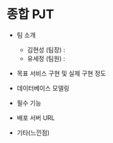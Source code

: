 # 종합 PJT

* 팀 소개
  * 김현성 (팀장) : 
  * 유세정 (팀원) : 
* 목표 서비스 구현 및 실제 구현 정도





* 데이터베이스 모델링





* 필수 기능





* 배포 서버 URL





* 기타(느낀점)
